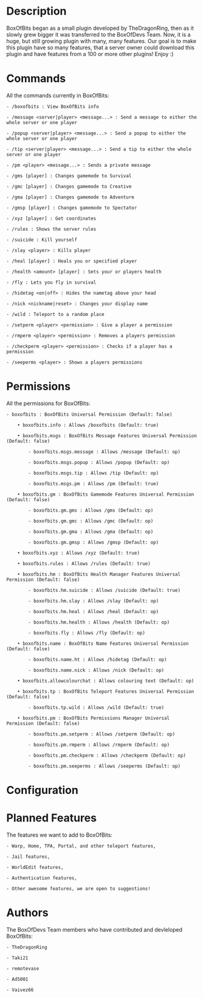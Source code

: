 Description
============
BoxOfBits began as a small plugin developed by TheDragonRing, then as it slowly grew bigger it was transferred to the BoxOfDevs Team. Now, it is a huge, but still growing plugin with many, many features. Our goal is to make this plugin have so many features, that a server owner could download this plugin and have features from a 100 or more other plugins! Enjoy :)

Commands
=========
All the commands currently in BoxOfBits:

    - /boxofbits : View BoxOfBits info

    - /message <server|player> <message...> : Send a message to either the whole server or one player

    - /popup <server|player> <message...> : Send a popup to either the whole server or one player

    - /tip <server|player> <message...> : Send a tip to either the whole server or one player

    - /pm <player> <message...> : Sends a private message

    - /gms [player] : Changes gamemode to Survival

    - /gmc [player] : Changes gamemode to Creative

    - /gma [player] : Changes gamemode to Adventure

    - /gmsp [player] : Changes gamemode to Spectator

    - /xyz [player] : Get coordinates

    - /rules : Shows the server rules

    - /suicide : Kill yourself

    - /slay <player> : Kills player

    - /heal [player] : Heals you or specified player

    - /health <amount> [player] : Sets your or players health

    - /fly : Lets you fly in survival

    - /hidetag <on|off> : Hides the nametag above your head

    - /nick <nickname|reset> : Changes your display name

    - /wild : Teleport to a random place

    - /setperm <player> <permission> : Give a player a permission

    - /rmperm <player> <permission> : Removes a players permission

    - /checkperm <player> <permission> : Checks if a player has a permission

    - /seeperms <player> : Shows a players permissions

Permissions
============
All the permissions for BoxOfBits:

    - boxofbits : BoxOfBits Universal Permission (Default: false)

        • boxofbits.info : Allows /boxofbits (Default: true)

        • boxofbits.msgs : BoxOfBits Message Features Universal Permission (Default: false)

            - boxofbits.msgs.message : Allows /message (Default: op)

            - boxofbits.msgs.popup : Allows /popup (Default: op)

            - boxofbits.msgs.tip : Allows /tip (Default: op)

            - boxofbits.msgs.pm : Allows /pm (Default: true)

        • boxofbits.gm : BoxOfBits Gamemode Features Universal Permission (Default: false)

            - boxofbits.gm.gms : Allows /gms (Default: op)

            - boxofbits.gm.gmc : Allows /gmc (Default: op)

            - boxofbits.gm.gma : Allows /gma (Default: op)

            - boxofbits.gm.gmsp : Allows /gmsp (Default: op)

        • boxofbits.xyz : Allows /xyz (Default: true)

        • boxofbits.rules : Allows /rules (Default: true)

        • boxofbits.hm : BoxOfBits Health Manager Features Universal Permission (Default: false)

            - boxofbits.hm.suicide : Allows /suicide (Default: true)

            - boxofbits.hm.slay : Allows /slay (Default: op)

            - boxofbits.hm.heal : Allows /heal (Default: op)

            - boxofbits.hm.health : Allows /health (Default: op)

            - boxofbits.fly : Allows /fly (Default: op)

        • boxofbits.name : BoxOfBits Name Features Universal Permission (Default: false)

            - boxofbits.name.ht : Allows /hidetag (Default: op)

            - boxofbits.name.nick : Allows /nick (Default: op)

        • boxofbits.allowcolourchat : Allows colouring text (Default: op)

        • boxofbits.tp : BoxOfBits Teleport Features Universal Permission (Default: false)

            - boxofbits.tp.wild : Allows /wild (Default: true)

        • boxofbits.pm : BoxOfBits Permissions Manager Universal Permission (Default: false)

            - boxofbits.pm.setperm : Allows /setperm (Default: op)

            - boxofbits.pm.rmperm : Allows /rmperm (Default: op)

            - boxofbits.pm.checkperm : Allows /checkperm (Default: op)

            - boxofbits.pm.seeperms : Allows /seeperms (Default: op)

Configuration
==============


Planned Features
=================
The features we want to add to BoxOfBits:

    - Warp, Home, TPA, Portal, and other teleport features,

    - Jail features,

    - WorldEdit features,

    - Authentication features,

    - Other awesome features, we are open to suggestions!

Authors
========
The BoxOfDevs Team members who have contributed and devleloped BoxOfBits:

    - TheDragonRing

    - Taki21

    - remotevase

    - Ad5001

    - Vaivez66
